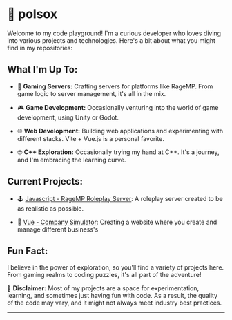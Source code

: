 # 🐼 polsox

Welcome to my code playground! I'm a curious developer who loves diving into various projects and technologies. Here's a bit about what you might find in my repositories:
## What I'm Up To:

- 🚀 **Gaming Servers:** Crafting servers for platforms like RageMP. From game logic to server management, it's all in the mix.

- 🎮 **Game Development:** Occasionally venturing into the world of game development, using Unity or Godot.

- 🌐 **Web Development:** Building web applications and experimenting with different stacks. Vite + Vue.js is a personal favorite.

- 🤓 **C++ Exploration:** Occasionally trying my hand at C++. It's a journey, and I'm embracing the learning curve.

## Current Projects:

- 🕹️ [Javascript - RageMP Roleplay Server](link-to-your-repo): A roleplay server created to be as realistic as possible.

- 🌟 [Vue - Company Simulator](link-to-your-repo): Creating a website where you create and manage different business's

## Fun Fact:

I believe in the power of exploration, so you'll find a variety of projects here. From gaming realms to coding puzzles, it's all part of the adventure!


🚧 **Disclaimer:** Most of my projects are a space for experimentation, learning, and sometimes just having fun with code. As a result, the quality of the code may vary, and it might not always meet industry best practices. 
<hr/>
